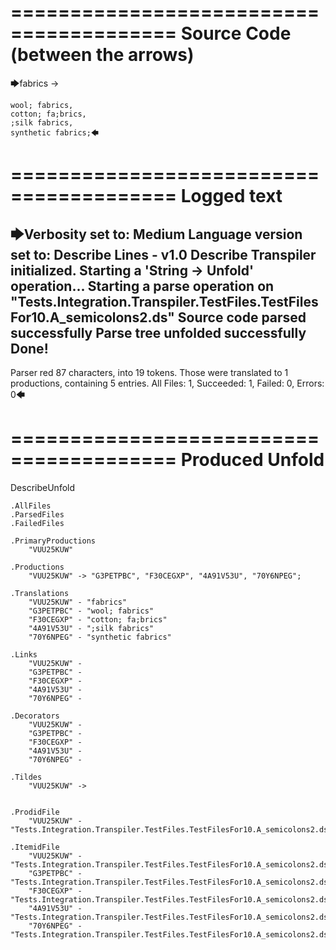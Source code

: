 ========================================
Source Code (between the arrows)
========================================

🡆fabrics ->

	wool; fabrics,
	cotton; fa;brics,
	;silk fabrics,
	synthetic fabrics;🡄

========================================
Logged text
========================================

🡆Verbosity set to: Medium
Language version set to: Describe Lines - v1.0
Describe Transpiler initialized.
Starting a 'String -> Unfold' operation...
Starting a parse operation on "Tests.Integration.Transpiler.TestFiles.TestFilesFor10.A_semicolons2.ds"
Source code parsed successfully
Parse tree unfolded successfully
Done!
------------------------
Parser red 87 characters, into 19 tokens.
Those were translated to 1 productions, containing 5 entries.
All Files: 1, Succeeded: 1, Failed: 0, Errors: 0🡄

========================================
Produced Unfold
========================================

DescribeUnfold

    .AllFiles
    .ParsedFiles
    .FailedFiles

    .PrimaryProductions
        "VUU25KUW" 

    .Productions
        "VUU25KUW" -> "G3PETPBC", "F30CEGXP", "4A91V53U", "70Y6NPEG";

    .Translations
        "VUU25KUW" - "fabrics"
        "G3PETPBC" - "wool; fabrics"
        "F30CEGXP" - "cotton; fa;brics"
        "4A91V53U" - ";silk fabrics"
        "70Y6NPEG" - "synthetic fabrics"

    .Links
        "VUU25KUW" - 
        "G3PETPBC" - 
        "F30CEGXP" - 
        "4A91V53U" - 
        "70Y6NPEG" - 

    .Decorators
        "VUU25KUW" - 
        "G3PETPBC" - 
        "F30CEGXP" - 
        "4A91V53U" - 
        "70Y6NPEG" - 

    .Tildes
        "VUU25KUW" -> 


    .ProdidFile
        "VUU25KUW" - "Tests.Integration.Transpiler.TestFiles.TestFilesFor10.A_semicolons2.ds"

    .ItemidFile
        "VUU25KUW" - "Tests.Integration.Transpiler.TestFiles.TestFilesFor10.A_semicolons2.ds"
        "G3PETPBC" - "Tests.Integration.Transpiler.TestFiles.TestFilesFor10.A_semicolons2.ds"
        "F30CEGXP" - "Tests.Integration.Transpiler.TestFiles.TestFilesFor10.A_semicolons2.ds"
        "4A91V53U" - "Tests.Integration.Transpiler.TestFiles.TestFilesFor10.A_semicolons2.ds"
        "70Y6NPEG" - "Tests.Integration.Transpiler.TestFiles.TestFilesFor10.A_semicolons2.ds"

